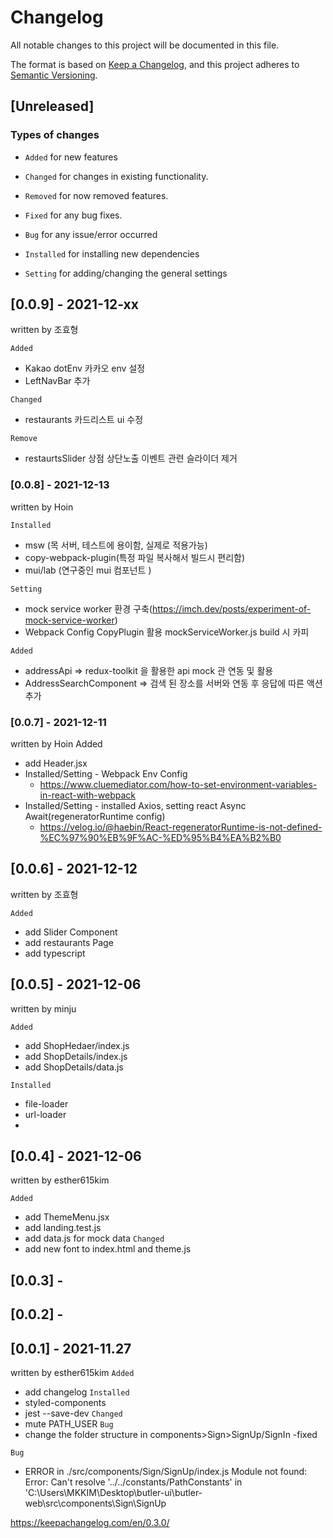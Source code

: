# Changelog

All notable changes to this project will be documented in this file.

The format is based on [Keep a Changelog](https://keepachangelog.com/en/1.0.0/),
and this project adheres to [Semantic Versioning](https://semver.org/spec/v2.0.0.html).

## [Unreleased]

### Types of changes

- `Added` for new features
- `Changed` for changes in existing functionality.
- `Removed` for now removed features.
- `Fixed` for any bug fixes.

- `Bug` for any issue/error occurred
- `Installed` for installing new dependencies
- `Setting` for adding/changing the general settings

## [0.0.9] - 2021-12-xx

written by 조효형

`Added`
- Kakao dotEnv 카카오 env 설정
- LeftNavBar 추가

`Changed`
- restaurants 카드리스트 ui 수정

`Remove`
- restaurtsSlider 상점 상단노출 이벤트 관련 슬라이더 제거

### [0.0.8] - 2021-12-13
written by Hoin

`Installed`
 * msw (목 서버, 테스트에 용이함, 실제로 적용가능)                
 * copy-webpack-plugin(특정 파일 복사해서 빌드시 편리함)
 * mui/lab (연구중인 mui 컴포넌트 )

`Setting`
 * mock service worker 환경 구축(https://imch.dev/posts/experiment-of-mock-service-worker)
 * Webpack Config CopyPlugin 활용 mockServiceWorker.js build 시 카피

`Added`
 * addressApi => redux-toolkit 을 활용한 api mock 관 연동 및 활용
 * AddressSearchComponent => 검색 된 장소를 서버와 연동 후 응답에 따른 액션 추가


 
### [0.0.7] - 2021-12-11
 written by Hoin
 Added
 * add Header.jsx
 * Installed/Setting - Webpack Env Config
   * https://www.cluemediator.com/how-to-set-environment-variables-in-react-with-webpack
 * Installed/Setting - installed Axios, setting react Async Await(regeneratorRuntime config)
   * https://velog.io/@haebin/React-regeneratorRuntime-is-not-defined-%EC%97%90%EB%9F%AC-%ED%95%B4%EA%B2%B0



## [0.0.6] - 2021-12-12

written by 조효형

`Added`
- add Slider Component
- add restaurants Page
- add typescript


## [0.0.5] - 2021-12-06

written by minju

`Added` 

* add ShopHedaer/index.js 
* add ShopDetails/index.js
* add ShopDetails/data.js


`Installed`

* file-loader
*  url-loader
*  
## [0.0.4] - 2021-12-06

written by esther615kim

`Added`

- add ThemeMenu.jsx
- add landing.test.js
- add data.js for mock data
  `Changed`
- add new font to index.html and theme.js

## [0.0.3] -

## [0.0.2] -

## [0.0.1] - 2021-11.27

written by esther615kim
`Added`

- add changelog
  `Installed`
- styled-components
- jest --save-dev
  `Changed`
- mute PATH_USER `Bug`
- change the folder structure in components>Sign>SignUp/SignIn -fixed

`Bug`

- ERROR in ./src/components/Sign/SignUp/index.js
  Module not found: Error: Can't resolve '../../constants/PathConstants' in 'C:\Users\MKKIM\Desktop\butler-ui\butler-web\src\components\Sign\SignUp

https://keepachangelog.com/en/0.3.0/
